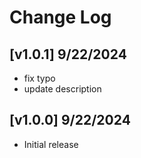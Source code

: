 # Change Log

## [v1.0.1] 9/22/2024

- fix typo
- update description

## [v1.0.0] 9/22/2024

- Initial release
